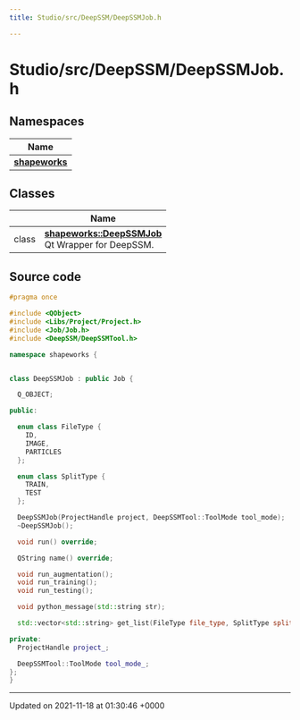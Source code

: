 ```yaml
---
title: Studio/src/DeepSSM/DeepSSMJob.h

---
```


# Studio/src/DeepSSM/DeepSSMJob.h



## Namespaces

| Name           |
| -------------- |
| **[shapeworks](../Namespaces/namespaceshapeworks.md)**  |

## Classes

|                | Name           |
| -------------- | -------------- |
| class | **[shapeworks::DeepSSMJob](../Classes/classshapeworks_1_1DeepSSMJob.md)** <br>Qt Wrapper for DeepSSM.  |




## Source code

```cpp
#pragma once

#include <QObject>
#include <Libs/Project/Project.h>
#include <Job/Job.h>
#include <DeepSSM/DeepSSMTool.h>

namespace shapeworks {


class DeepSSMJob : public Job {

  Q_OBJECT;

public:

  enum class FileType {
    ID,
    IMAGE,
    PARTICLES
  };

  enum class SplitType {
    TRAIN,
    TEST
  };

  DeepSSMJob(ProjectHandle project, DeepSSMTool::ToolMode tool_mode);
  ~DeepSSMJob();

  void run() override;

  QString name() override;

  void run_augmentation();
  void run_training();
  void run_testing();

  void python_message(std::string str);

  std::vector<std::string> get_list(FileType file_type, SplitType split_type);

private:
  ProjectHandle project_;

  DeepSSMTool::ToolMode tool_mode_;
};
}
```


-------------------------------

Updated on 2021-11-18 at 01:30:46 +0000
